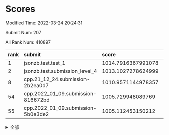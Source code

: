 # Scores

Modified Time: 2022-03-24 20:24:31

Submit Num: 207

All Rank Num: 410897

| rank |               submit               |       score        |       sigma        | pk_num |
| :--- | :--------------------------------- | :----------------- | :----------------- | :----- |
| 1    | jsonzb.test.test_1                 | 1014.7916367991078 | 0.8444082749829714 | 7941   |
| 2    | jsonzb.test.submission_level_4     | 1013.1027278624999 | 0.8107534966425995 | 7943   |
| 8    | cpp.21_12_24.submission-2b2ea0d7   | 1010.9571144978357 | 0.7728742938333311 | 7940   |
| 54   | cpp.2022_01_09.submission-816672bd | 1005.729948089769  | 0.7180624807343415 | 7938   |
| 55   | cpp.2022_01_09.submission-5b0e3de2 | 1005.112453150212  | 0.7233692839801317 | 7944   |


<details>
<summary>全部</summary>

| rank |                 submit                 |       score        |       sigma        | pk_num |
| :--- | :------------------------------------- | :----------------- | :----------------- | :----- |
| 1    | jsonzb.test.test_1                     | 1014.7916367991078 | 0.8444082749829714 | 7941   |
| 2    | jsonzb.test.submission_level_4         | 1013.1027278624999 | 0.8107534966425995 | 7943   |
| 3    | gobigger.level_3.submission_level_3_30 | 1011.4479939104722 | 0.7768600391593776 | 7940   |
| 4    | gobigger.level_3.submission_level_3_9  | 1011.4057741440548 | 0.7698845006991037 | 7942   |
| 5    | gobigger.level_3.submission_level_3_27 | 1011.2201234242847 | 0.7841749956696316 | 7937   |
| 6    | gobigger.level_3.submission_level_3_24 | 1011.164479490314  | 0.783424649698539  | 7941   |
| 7    | gobigger.level_3.submission_level_3_11 | 1010.9611738377298 | 0.7635347257145106 | 7940   |
| 8    | cpp.21_12_24.submission-2b2ea0d7       | 1010.9571144978357 | 0.7728742938333311 | 7940   |
| 9    | gobigger.level_3.submission_level_3_21 | 1010.9244537507645 | 0.7875793916776705 | 7943   |
| 10   | gobigger.level_3.submission_level_3_39 | 1010.8955993238767 | 0.7732964160254371 | 7940   |
| 11   | gobigger.level_3.submission_level_3_34 | 1010.7946596532839 | 0.768440545082547  | 7943   |
| 12   | gobigger.level_3.submission_level_3_23 | 1010.6152156341553 | 0.7657406045194296 | 7944   |
| 13   | gobigger.level_3.submission_level_3_47 | 1010.4987318909228 | 0.7591482915034421 | 7942   |
| 14   | gobigger.level_3.submission_level_3_13 | 1010.4611340237091 | 0.7696410635872681 | 7943   |
| 15   | gobigger.level_3.submission_level_3_45 | 1010.3541081569726 | 0.7527371453238039 | 7938   |
| 16   | gobigger.level_3.submission_level_3_5  | 1010.3497868471496 | 0.7568947215118146 | 7942   |
| 17   | gobigger.level_3.submission_level_3_42 | 1010.3195225203883 | 0.7523915575205092 | 7941   |
| 18   | gobigger.level_3.submission_level_3_25 | 1010.3161439527556 | 0.7661694254118834 | 7946   |
| 19   | gobigger.level_3.submission_level_3_48 | 1010.2962361419413 | 0.7649493416151314 | 7933   |
| 20   | gobigger.level_3.submission_level_3_36 | 1010.2896964421276 | 0.7732617170117839 | 7941   |
| 21   | gobigger.level_3.submission_level_3_28 | 1010.226005689329  | 0.7621955158320981 | 7942   |
| 22   | gobigger.level_3.submission_level_3_49 | 1010.2199043754345 | 0.7459097420361224 | 7939   |
| 23   | gobigger.level_3.submission_level_3_19 | 1010.160296318018  | 0.7779621824232277 | 7941   |
| 24   | gobigger.level_3.submission_level_3_32 | 1010.1578666448731 | 0.7723665677567826 | 7943   |
| 25   | gobigger.level_3.submission_level_3_18 | 1010.1305350782776 | 0.7639681507128189 | 7942   |
| 26   | gobigger.level_3.submission_level_3_20 | 1010.1036144276128 | 0.7585345410369408 | 7936   |
| 27   | gobigger.level_3.submission_level_3_26 | 1010.0879405365193 | 0.7828570958212736 | 7939   |
| 28   | gobigger.level_3.submission_level_3_16 | 1009.9711964961003 | 0.7476132847972056 | 7940   |
| 29   | gobigger.level_3.submission_level_3_15 | 1009.8533433576063 | 0.7634623452274271 | 7943   |
| 30   | gobigger.level_3.submission_level_3_7  | 1009.8403309419048 | 0.7520581412720552 | 7943   |
| 31   | gobigger.level_3.submission_level_3_29 | 1009.7826327708146 | 0.7535038331493105 | 7937   |
| 32   | gobigger.level_3.submission_level_3_2  | 1009.6615341884627 | 0.74937956868055   | 7940   |
| 33   | gobigger.level_3.submission_level_3_43 | 1009.6016402177368 | 0.7655614661512542 | 7940   |
| 34   | gobigger.level_3.submission_level_3_22 | 1009.5989316842035 | 0.759448362456083  | 7940   |
| 35   | gobigger.level_3.submission_level_3_1  | 1009.5868245313983 | 0.7692540452296931 | 7935   |
| 36   | gobigger.level_3.submission_level_3_33 | 1009.5255553349622 | 0.7630461081710312 | 7941   |
| 37   | gobigger.level_3.submission_level_3_40 | 1009.495680208432  | 0.7557525988837122 | 7942   |
| 38   | gobigger.level_3.submission_level_3_41 | 1009.4304894618658 | 0.7441946776831997 | 7940   |
| 39   | gobigger.level_3.submission_level_3_44 | 1009.2956818831036 | 0.7804762963177746 | 7941   |
| 40   | gobigger.level_3.submission_level_3_12 | 1009.2817739958803 | 0.737469631349895  | 7948   |
| 41   | gobigger.level_3.submission_level_3_35 | 1009.2458499871263 | 0.740230276943269  | 7941   |
| 42   | gobigger.level_3.submission_level_3_10 | 1009.2023028495566 | 0.7445057946502422 | 7936   |
| 43   | gobigger.level_3.submission_level_3_4  | 1009.15475905909   | 0.7444533291738417 | 7934   |
| 44   | gobigger.level_3.submission_level_3_8  | 1009.1401765521822 | 0.7450838404643212 | 7937   |
| 45   | gobigger.level_3.submission_level_3_14 | 1009.0663772178547 | 0.7517972164867764 | 7941   |
| 46   | gobigger.level_3.submission_level_3_0  | 1009.0494021268352 | 0.7538521657289244 | 7941   |
| 47   | gobigger.level_3.submission_level_3_46 | 1009.0319079781495 | 0.7686662438927073 | 7943   |
| 48   | gobigger.level_3.submission_level_3_17 | 1008.8502419647104 | 0.7514205345637378 | 7941   |
| 49   | gobigger.level_3.submission_level_3_6  | 1008.7923556482949 | 0.7233741243828762 | 7935   |
| 50   | gobigger.level_3.submission_level_3_3  | 1008.6934757875248 | 0.7499832607625585 | 7942   |
| 51   | gobigger.level_3.submission_level_3_37 | 1008.400955416953  | 0.7402694720186868 | 7940   |
| 52   | gobigger.level_3.submission_level_3_38 | 1008.2090940113789 | 0.752412428314335  | 7939   |
| 53   | gobigger.level_3.submission_level_3_31 | 1007.984691857404  | 0.7414778878199035 | 7935   |
| 54   | cpp.2022_01_09.submission-816672bd     | 1005.729948089769  | 0.7180624807343415 | 7938   |
| 55   | cpp.2022_01_09.submission-5b0e3de2     | 1005.112453150212  | 0.7233692839801317 | 7944   |
| 56   | gobigger.level_1.submission_level_1_19 | 1004.6156514820362 | 0.7216631519234816 | 7935   |
| 57   | gobigger.level_1.submission_level_1_35 | 1004.452085283631  | 0.7166857113769013 | 7940   |
| 58   | gobigger.level_1.submission_level_1_8  | 1004.3136627742555 | 0.7153364907840324 | 7940   |
| 59   | gobigger.level_1.submission_level_1_14 | 1004.266655814706  | 0.7102045247738226 | 7944   |
| 60   | gobigger.level_1.submission_level_1_2  | 1004.212663320423  | 0.7181990679094771 | 7941   |
| 61   | gobigger.level_1.submission_level_1_22 | 1004.0785851891007 | 0.7136927850272503 | 7943   |
| 62   | gobigger.level_1.submission_level_1_13 | 1004.0570940428385 | 0.7129210827709658 | 7936   |
| 63   | gobigger.level_1.submission_level_1_34 | 1003.9950434681223 | 0.7180331832459961 | 7945   |
| 64   | gobigger.level_1.submission_level_1_49 | 1003.9159558555369 | 0.708438007633118  | 7942   |
| 65   | gobigger.level_1.submission_level_1_36 | 1003.9041961005498 | 0.7141032473040214 | 7936   |
| 66   | gobigger.level_1.submission_level_1_37 | 1003.8505177528389 | 0.7140940453153009 | 7939   |
| 67   | gobigger.level_1.submission_level_1_32 | 1003.8367266908956 | 0.7142127163308977 | 7933   |
| 68   | gobigger.level_1.submission_level_1_45 | 1003.7447973329638 | 0.7115347005468055 | 7942   |
| 69   | gobigger.level_1.submission_level_1_6  | 1003.702688463513  | 0.703796095208041  | 7940   |
| 70   | gobigger.level_1.submission_level_1_17 | 1003.6948082147416 | 0.7152904155716673 | 7937   |
| 71   | gobigger.level_1.submission_level_1_12 | 1003.6277328616815 | 0.7177500066356703 | 7941   |
| 72   | gobigger.level_1.submission_level_1_25 | 1003.4547787866849 | 0.7064984050747022 | 7939   |
| 73   | gobigger.level_1.submission_level_1_1  | 1003.4472813366827 | 0.7030606946830639 | 7940   |
| 74   | gobigger.level_1.submission_level_1_3  | 1003.4232992399367 | 0.725511683409665  | 7943   |
| 75   | gobigger.level_1.submission_level_1_40 | 1003.4189463430008 | 0.7152856360210843 | 7940   |
| 76   | gobigger.level_1.submission_level_1_23 | 1003.4065150622516 | 0.7209485044078078 | 7944   |
| 77   | gobigger.level_1.submission_level_1_27 | 1003.384594226124  | 0.7110849882047737 | 7938   |
| 78   | gobigger.level_1.submission_level_1_11 | 1003.3797654868445 | 0.7101328787171335 | 7937   |
| 79   | gobigger.level_1.submission_level_1_4  | 1003.3594801992089 | 0.7167753676629591 | 7934   |
| 80   | gobigger.level_1.submission_level_1_29 | 1003.3422888793514 | 0.7132916069680576 | 7945   |
| 81   | gobigger.level_1.submission_level_1_9  | 1003.243950219122  | 0.7089637618847886 | 7940   |
| 82   | gobigger.level_1.submission_level_1_43 | 1003.2147082250658 | 0.7152338995532109 | 7937   |
| 83   | gobigger.level_1.submission_level_1_0  | 1003.1749485579859 | 0.7134625949925525 | 7940   |
| 84   | gobigger.level_1.submission_level_1_33 | 1003.0695776465773 | 0.7166021050565754 | 7939   |
| 85   | gobigger.level_1.submission_level_1_38 | 1003.0412558158276 | 0.7162644817041429 | 7941   |
| 86   | gobigger.level_1.submission_level_1_39 | 1002.9854668299376 | 0.7253711614999876 | 7941   |
| 87   | gobigger.level_1.submission_level_1_46 | 1002.9317396030632 | 0.7046861388688742 | 7941   |
| 88   | gobigger.level_1.submission_level_1_41 | 1002.9309217751929 | 0.6987081950700524 | 7940   |
| 89   | gobigger.level_1.submission_level_1_5  | 1002.9251894766007 | 0.7203437600800078 | 7943   |
| 90   | gobigger.level_1.submission_level_1_44 | 1002.913010942693  | 0.7228545907238576 | 7942   |
| 91   | gobigger.level_1.submission_level_1_16 | 1002.8750250759442 | 0.7131281311185141 | 7938   |
| 92   | gobigger.level_1.submission_level_1_48 | 1002.8708826869789 | 0.7092448720825502 | 7941   |
| 93   | gobigger.level_1.submission_level_1_42 | 1002.8461857565602 | 0.7218102998755148 | 7937   |
| 94   | gobigger.level_1.submission_level_1_30 | 1002.7440613065706 | 0.7144211925233347 | 7945   |
| 95   | gobigger.level_1.submission_level_1_47 | 1002.6284974327858 | 0.7136081225295363 | 7940   |
| 96   | gobigger.level_1.submission_level_1_28 | 1002.5821438750185 | 0.7137606488997812 | 7941   |
| 97   | gobigger.level_1.submission_level_1_10 | 1002.5817817596428 | 0.7078637271555369 | 7942   |
| 98   | gobigger.level_1.submission_level_1_21 | 1002.5764133185351 | 0.6999891839670271 | 7945   |
| 99   | gobigger.level_1.submission_level_1_15 | 1002.509319512761  | 0.7110380517377304 | 7941   |
| 100  | gobigger.level_1.submission_level_1_24 | 1002.3624863534951 | 0.700882440486912  | 7938   |
| 101  | gobigger.level_1.submission_level_1_18 | 1002.3116268255035 | 0.7071281697572691 | 7939   |
| 102  | gobigger.level_1.submission_level_1_26 | 1002.2398419219273 | 0.7186775520149604 | 7940   |
| 103  | gobigger.level_1.submission_level_1_7  | 1002.1680169736121 | 0.7064849571806004 | 7942   |
| 104  | gobigger.level_1.submission_level_1_20 | 1002.1607132574727 | 0.7115707890649963 | 7941   |
| 105  | gobigger.level_1.submission_level_1_31 | 1001.9783439353624 | 0.702375035007578  | 7934   |
| 106  | gobigger.random.submission_random_15   | 997.7890666794258  | 0.6985718758965476 | 7942   |
| 107  | gobigger.random.submission_random_12   | 997.5360496511348  | 0.7055956226361864 | 7936   |
| 108  | gobigger.random.submission_random_31   | 997.3080506848473  | 0.7151531024152854 | 7941   |
| 109  | gobigger.random.submission_random_19   | 997.1536257722511  | 0.7115305545447358 | 7941   |
| 110  | gobigger.random.submission_random_8    | 997.1192603485503  | 0.7002554498459347 | 7945   |
| 111  | gobigger.random.submission_random_24   | 997.0067648540172  | 0.7118040762279031 | 7939   |
| 112  | gobigger.random.submission_random_48   | 996.990626314527   | 0.7018238811670018 | 7940   |
| 113  | gobigger.random.submission_random_43   | 996.8218941368805  | 0.7036296352822583 | 7937   |
| 114  | gobigger.random.submission_random_47   | 996.6964491285331  | 0.7036834372341405 | 7941   |
| 115  | gobigger.random.submission_random_4    | 996.5172176127189  | 0.7142658025532193 | 7934   |
| 116  | gobigger.random.submission_random_17   | 996.4575356744355  | 0.7125793478959472 | 7939   |
| 117  | gobigger.random.submission_random_49   | 996.422818334263   | 0.7012586534015189 | 7937   |
| 118  | gobigger.random.submission_random_2    | 996.4125007611195  | 0.7030492979444839 | 7939   |
| 119  | gobigger.random.submission_random_41   | 996.2981897372229  | 0.707875587597086  | 7935   |
| 120  | gobigger.random.submission_random_9    | 996.2839437785974  | 0.7086278081504843 | 7935   |
| 121  | gobigger.random.submission_random_13   | 996.278651717973   | 0.7269360152710166 | 7941   |
| 122  | gobigger.random.submission_random_16   | 996.2510404896352  | 0.7067874051235847 | 7943   |
| 123  | gobigger.random.submission_random_7    | 996.2162060355089  | 0.7079588811860964 | 7944   |
| 124  | gobigger.random.submission_random_37   | 996.1986372312708  | 0.7182773445215438 | 7942   |
| 125  | gobigger.random.submission_random_6    | 996.1904841326934  | 0.7140234493915528 | 7936   |
| 126  | gobigger.random.submission_random_45   | 996.1742879340862  | 0.694573202542253  | 7940   |
| 127  | gobigger.random.submission_random_39   | 996.162951473246   | 0.7099692092080332 | 7938   |
| 128  | gobigger.random.submission_random_29   | 996.1548494478418  | 0.7147082774764858 | 7942   |
| 129  | gobigger.random.submission_random_18   | 996.1281011547019  | 0.7250756307938653 | 7939   |
| 130  | gobigger.random.submission_random_23   | 996.1062022407656  | 0.7016207439568343 | 7944   |
| 131  | gobigger.random.submission_random_34   | 996.1013182634073  | 0.7062207854792159 | 7938   |
| 132  | gobigger.random.submission_random_10   | 995.9996234278917  | 0.7155054484229175 | 7941   |
| 133  | gobigger.random.submission_random_11   | 995.9578615425603  | 0.7120477348668489 | 7943   |
| 134  | gobigger.random.submission_random_28   | 995.9552209631412  | 0.7176797623720174 | 7944   |
| 135  | gobigger.random.submission_random_40   | 995.8469254617448  | 0.713139891699643  | 7941   |
| 136  | gobigger.random.submission_random_5    | 995.8446245472962  | 0.7139720409145537 | 7942   |
| 137  | gobigger.random.submission_random_30   | 995.7835224900174  | 0.7196846730635611 | 7938   |
| 138  | gobigger.random.submission_random_46   | 995.7656240838008  | 0.7099939061060816 | 7941   |
| 139  | gobigger.random.submission_random_20   | 995.7235337987624  | 0.7157887723340531 | 7941   |
| 140  | gobigger.random.submission_random_14   | 995.7154883041226  | 0.7221407912788205 | 7938   |
| 141  | gobigger.random.submission_random_35   | 995.710812353812   | 0.7251305169266696 | 7942   |
| 142  | gobigger.random.submission_random_44   | 995.5815284002155  | 0.7111273572687431 | 7946   |
| 143  | gobigger.random.submission_random_27   | 995.5805355066765  | 0.7164533275988504 | 7937   |
| 144  | gobigger.random.submission_random_33   | 995.565501901232   | 0.7121865338889435 | 7940   |
| 145  | gobigger.random.submission_random_36   | 995.5376856997796  | 0.7059537035385951 | 7938   |
| 146  | gobigger.random.submission_random_26   | 995.4591024754238  | 0.713254626037134  | 7937   |
| 147  | gobigger.random.submission_random_1    | 995.346145489358   | 0.7190674360277084 | 7940   |
| 148  | gobigger.random.submission_random_32   | 995.1743992344221  | 0.7064658701698363 | 7936   |
| 149  | gobigger.random.submission_random_42   | 995.0688504096272  | 0.7197010725211881 | 7941   |
| 150  | gobigger.random.submission_random_0    | 995.0244923381914  | 0.7109731260009052 | 7937   |
| 151  | gobigger.random.submission_random_21   | 994.9244980594302  | 0.7060108892906002 | 7944   |
| 152  | gobigger.random.submission_random_38   | 994.84032435415    | 0.7120809939010789 | 7940   |
| 153  | gobigger.random.submission_random_22   | 994.8254928060878  | 0.7134186060201694 | 7938   |
| 154  | gobigger.random.submission_random_3    | 994.6196828303976  | 0.7182968721663058 | 7943   |
| 155  | gobigger.random.submission_random_25   | 994.5653900250022  | 0.7176067537278958 | 7942   |
| 156  | gobigger.level_2.submission_level_2_44 | 994.2279795160802  | 0.7305161345867192 | 7940   |
| 157  | gobigger.level_2.submission_level_2_21 | 994.1988832038546  | 0.7327273361348294 | 7941   |
| 158  | gobigger.level_2.submission_level_2_35 | 994.0572523245464  | 0.7396722997211644 | 7938   |
| 159  | gobigger.level_2.submission_level_2_30 | 994.000803075319   | 0.7299218567834137 | 7937   |
| 160  | gobigger.level_2.submission_level_2_6  | 993.8416442681823  | 0.728044812462167  | 7937   |
| 161  | gobigger.level_2.submission_level_2_9  | 993.7435748238928  | 0.7416928137164501 | 7945   |
| 162  | gobigger.level_2.submission_level_2_43 | 993.6243962530137  | 0.7385193649752371 | 7938   |
| 163  | gobigger.level_2.submission_level_2_19 | 993.619129293336   | 0.745039620408765  | 7942   |
| 164  | gobigger.level_2.submission_level_2_23 | 993.2583282767056  | 0.7388838829323806 | 7936   |
| 165  | gobigger.level_2.submission_level_2_2  | 993.1745756014336  | 0.7411596372365583 | 7937   |
| 166  | gobigger.level_2.submission_level_2_34 | 993.1368164135953  | 0.7334108873649701 | 7939   |
| 167  | gobigger.level_2.submission_level_2_20 | 992.8985418605296  | 0.7379632821994997 | 7933   |
| 168  | gobigger.level_2.submission_level_2_49 | 992.8639705182122  | 0.7557288874409864 | 7938   |
| 169  | gobigger.level_2.submission_level_2_29 | 992.855920576455   | 0.7499166312096051 | 7943   |
| 170  | gobigger.level_2.submission_level_2_16 | 992.5682400733368  | 0.756079715130027  | 7941   |
| 171  | gobigger.level_2.submission_level_2_1  | 992.5583064662154  | 0.735320287875485  | 7943   |
| 172  | gobigger.level_2.submission_level_2_15 | 992.5500174161897  | 0.7232466630511836 | 7938   |
| 173  | gobigger.level_2.submission_level_2_32 | 992.5233831705092  | 0.731564749853453  | 7940   |
| 174  | gobigger.level_2.submission_level_2_10 | 992.4966827983567  | 0.7452857163244531 | 7940   |
| 175  | gobigger.level_2.submission_level_2_24 | 992.46459095114    | 0.7378837788034589 | 7942   |
| 176  | gobigger.level_2.submission_level_2_5  | 992.4426445305916  | 0.7406919534150247 | 7938   |
| 177  | gobigger.level_2.submission_level_2_8  | 992.377447572902   | 0.7450205248377216 | 7941   |
| 178  | gobigger.level_2.submission_level_2_48 | 992.3638545283612  | 0.7232265100279682 | 7939   |
| 179  | gobigger.level_2.submission_level_2_39 | 992.3606458450724  | 0.7644950488404193 | 7937   |
| 180  | gobigger.level_2.submission_level_2_42 | 992.3355164042027  | 0.7476058250941636 | 7941   |
| 181  | gobigger.level_2.submission_level_2_28 | 992.317703130633   | 0.7464811107677976 | 7942   |
| 182  | gobigger.level_2.submission_level_2_38 | 992.2319788597795  | 0.7527731081952219 | 7937   |
| 183  | gobigger.level_2.submission_level_2_18 | 992.2029364326157  | 0.7413501987813143 | 7944   |
| 184  | gobigger.level_2.submission_level_2_22 | 992.1872290414442  | 0.7698245219527454 | 7941   |
| 185  | gobigger.level_2.submission_level_2_33 | 992.1355716386489  | 0.7436941043999534 | 7940   |
| 186  | gobigger.level_2.submission_level_2_45 | 992.1048861855193  | 0.7485343523170994 | 7943   |
| 187  | gobigger.level_2.submission_level_2_14 | 992.0978171843847  | 0.7447981166040281 | 7940   |
| 188  | gobigger.level_2.submission_level_2_13 | 992.038727810914   | 0.7319382288320718 | 7939   |
| 189  | gobigger.level_2.submission_level_2_40 | 992.0376287267017  | 0.7473532661907213 | 7945   |
| 190  | gobigger.level_2.submission_level_2_4  | 992.0367011729732  | 0.735188683882422  | 7936   |
| 191  | gobigger.level_2.submission_level_2_47 | 991.7924185666577  | 0.7328064126440885 | 7942   |
| 192  | gobigger.level_2.submission_level_2_27 | 991.7525851710329  | 0.7369046828250819 | 7939   |
| 193  | gobigger.level_2.submission_level_2_0  | 991.7498660414298  | 0.7607665558408034 | 7942   |
| 194  | gobigger.level_2.submission_level_2_31 | 991.2779775981876  | 0.753559172056922  | 7940   |
| 195  | gobigger.level_2.submission_level_2_37 | 991.1894662119503  | 0.7560017277970731 | 7942   |
| 196  | gobigger.level_2.submission_level_2_26 | 991.1675549722659  | 0.7448048275156183 | 7938   |
| 197  | gobigger.level_2.submission_level_2_46 | 991.0921933873017  | 0.7582469852377485 | 7943   |
| 198  | gobigger.level_2.submission_level_2_25 | 991.0101286534978  | 0.7563392069984444 | 7940   |
| 199  | gobigger.level_2.submission_level_2_7  | 990.9995746286581  | 0.7765657209493524 | 7942   |
| 200  | gobigger.level_2.submission_level_2_11 | 990.870678738545   | 0.7592417857514604 | 7936   |
| 201  | gobigger.level_2.submission_level_2_3  | 990.8038294708156  | 0.7407634032164968 | 7940   |
| 202  | gobigger.level_2.submission_level_2_17 | 990.0392775768221  | 0.7671047631847387 | 7945   |
| 203  | gobigger.level_2.submission_level_2_41 | 989.9047560624003  | 0.7740612925841945 | 7937   |
| 204  | gobigger.level_2.submission_level_2_12 | 989.7222023781103  | 0.7798185470437861 | 7939   |
| 205  | gobigger.level_2.submission_level_2_36 | 989.28808125845    | 0.75869478567343   | 7936   |
| 206  | gobigger.none.submission_none_0        | 978.7229307167003  | 1.296698906204638  | 7944   |
| 207  | gobigger.none.submission_none_1        | 976.2756426224461  | 1.4466787096099505 | 7936   |

</details>